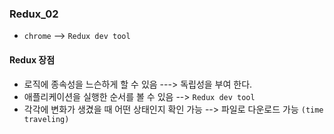 ### Redux_02
- `chrome` --> `Redux dev tool`

#### Redux 장점
- 로직에 종속성을 느슨하게 할 수 있음 ---> 독립성을 부여 한다.
- 애플리케이션을 실행한 순서를 볼 수 있음 --> `Redux dev tool`
- 각각에 변화가 생겼을 때 어떤 상태인지 확인 가능 --> 파일로 다운로드 가능 `(time traveling)`

#### 